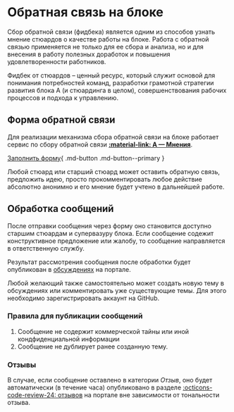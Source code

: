 # Обратная связь на блоке

Сбор обратной связи (фидбека) является одним из способов узнать мнение стюардов о качестве работы на блоке. Работа с обратной связью применяется не только для ее сбора и анализа, но и для внесения в работу полезных доработок и повышения удовлетворенности работников.

Фидбек от стюардов – ценный ресурс, который служит основой для понимания потребностей команд, разработки грамотной стратегии развития блока А (и стюардинга в целом), совершенствования рабочих процессов и подхода к управлению. 

## Форма обратной связи

Для реализации механизма сбора обратной связи на блоке работает сервис по сбору обратной связи **[:material-link: А — Мнения](https://forms.yandex.ru/cloud/6171388724395acafe4ec871/)**.

[Заполнить форму](https://forms.yandex.ru/cloud/6171388724395acafe4ec871/){ .md-button .md-button--primary }

Любой стюард или старший стюард может оставить обратную связь, предложить идею, просто прокомментировать любое действие абсолютно анонимно и его мнение будет учтено в дальнейшей работе.

## Обработка сообщений

После отправки сообщения через форму оно становится доступно старшим стюардам и супервазуру блока. Если сообщение содежит конструктивное предложение или жалобу, то сообщение направляется в ответственную службу.

Результат рассмотрения сообщения после обработки будет опубликован в [обсуждениях](https://github.com/Callistoboy/stewards-a-book-test/discussions) на портале.

Любой желающий также самостоятельно может создать новую тему в обсуждениях или комментировать уже существующие темы. Для этого необходимо зарегистрировать аккаунт на GitHub.

### Правила для публикации сообщений

1. Сообщение не содержит коммерческой тайны или иной кондфиденциальной информации
2. Сообщение не дублирует ранее созданную тему.

### Отзывы

В случае, если сообщение оставлено в категории _Отзыв_, оно будет автоматически (в течение часа) опубликовано в разделе [:octicons-code-review-24: отзывов](../../feedback/reviews) на портале вне зависимости от тональности отзыва.
